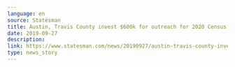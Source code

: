 ```yaml
---
language: en
source: Statesman
title: Austin, Travis County invest $600k for outreach for 2020 Census
date: 2019-09-27
description:
link: https://www.statesman.com/news/20190927/austin-travis-county-invest-600k-for-outreach-for-2020-census
type: news_story
---
```

